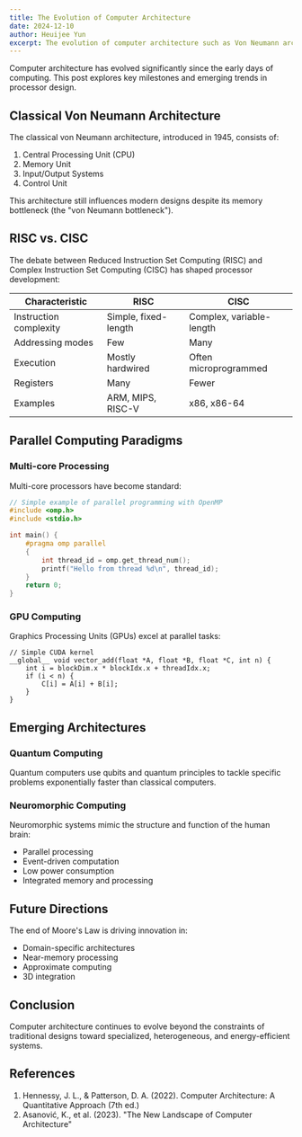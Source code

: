 ```yaml
---
title: The Evolution of Computer Architecture
date: 2024-12-10
author: Heuijee Yun
excerpt: The evolution of computer architecture such as Von Neumann architecture, RISC vs. CISC, parallel computing, emerging technologies like quantum and neuromorphic computing, and future trends in processor design.
---
```


Computer architecture has evolved significantly since the early days of computing. This post explores key milestones and emerging trends in processor design.

## Classical Von Neumann Architecture

The classical von Neumann architecture, introduced in 1945, consists of:

1. Central Processing Unit (CPU)
2. Memory Unit
3. Input/Output Systems
4. Control Unit

This architecture still influences modern designs despite its memory bottleneck (the "von Neumann bottleneck").

## RISC vs. CISC

The debate between Reduced Instruction Set Computing (RISC) and Complex Instruction Set Computing (CISC) has shaped processor development:

| Characteristic         | RISC                 | CISC                     |
| ---------------------- | -------------------- | ------------------------ |
| Instruction complexity | Simple, fixed-length | Complex, variable-length |
| Addressing modes       | Few                  | Many                     |
| Execution              | Mostly hardwired     | Often microprogrammed    |
| Registers              | Many                 | Fewer                    |
| Examples               | ARM, MIPS, RISC-V    | x86, x86-64              |

## Parallel Computing Paradigms

### Multi-core Processing

Multi-core processors have become standard:

```c
// Simple example of parallel programming with OpenMP
#include <omp.h>
#include <stdio.h>

int main() {
    #pragma omp parallel
    {
        int thread_id = omp.get_thread_num();
        printf("Hello from thread %d\n", thread_id);
    }
    return 0;
}
```

### GPU Computing

Graphics Processing Units (GPUs) excel at parallel tasks:

```cuda
// Simple CUDA kernel
__global__ void vector_add(float *A, float *B, float *C, int n) {
    int i = blockDim.x * blockIdx.x + threadIdx.x;
    if (i < n) {
        C[i] = A[i] + B[i];
    }
}
```

## Emerging Architectures

### Quantum Computing

Quantum computers use qubits and quantum principles to tackle specific problems exponentially faster than classical computers.

### Neuromorphic Computing

Neuromorphic systems mimic the structure and function of the human brain:

- Parallel processing
- Event-driven computation
- Low power consumption
- Integrated memory and processing

## Future Directions

The end of Moore's Law is driving innovation in:

- Domain-specific architectures
- Near-memory processing
- Approximate computing
- 3D integration

## Conclusion

Computer architecture continues to evolve beyond the constraints of traditional designs toward specialized, heterogeneous, and energy-efficient systems.

## References

1. Hennessy, J. L., & Patterson, D. A. (2022). Computer Architecture: A Quantitative Approach (7th ed.)
2. Asanović, K., et al. (2023). "The New Landscape of Computer Architecture" 